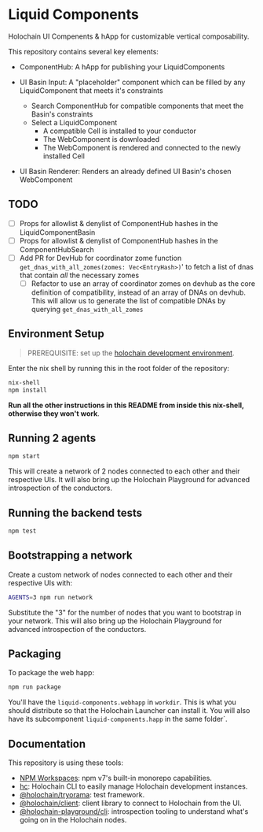 # Liquid Components

Holochain UI Compenents & hApp for customizable vertical composability.

This repository contains several key elements:

- ComponentHub: A hApp for publishing your LiquidComponents

- UI Basin Input: A "placeholder" component which can be filled by any LiquidComponent that meets it's constraints
  - Search ComponentHub for compatible components that meet the Basin's constraints
  - Select a LiquidComponent
    - A compatible Cell is installed to your conductor
    - The WebComponent is downloaded
    - The WebComponent is rendered and connected to the newly installed Cell

- UI Basin Renderer: Renders an already defined UI Basin's chosen WebComponent


## TODO
- [ ] Props for allowlist & denylist of ComponentHub hashes in the LiquidComponentBasin
- [ ] Props for allowlist & denylist of ComponentHub hashes in the ComponentHubSearch
- [ ] Add PR for DevHub for coordinator zome function `get_dnas_with_all_zomes(zomes: Vec<EntryHash>)`' to fetch a list of dnas that contain *all* the necessary zomes
    - [ ] Refactor to use an array of coordinator zomes on devhub as the core definition of  compatibility, instead of an array of DNAs on devhub. This will allow us to generate the list of compatible DNAs by querying `get_dnas_with_all_zomes`

## Environment Setup

> PREREQUISITE: set up the [holochain development environment](https://developer.holochain.org/docs/install/).

Enter the nix shell by running this in the root folder of the repository: 

```bash
nix-shell
npm install
```

**Run all the other instructions in this README from inside this nix-shell, otherwise they won't work**.

## Running 2 agents
 
```bash
npm start
```

This will create a network of 2 nodes connected to each other and their respective UIs.
It will also bring up the Holochain Playground for advanced introspection of the conductors.

## Running the backend tests

```bash
npm test
```

## Bootstrapping a network

Create a custom network of nodes connected to each other and their respective UIs with:

```bash
AGENTS=3 npm run network
```

Substitute the "3" for the number of nodes that you want to bootstrap in your network.
This will also bring up the Holochain Playground for advanced introspection of the conductors.

## Packaging

To package the web happ:
``` bash
npm run package
```

You'll have the `liquid-components.webhapp` in `workdir`. This is what you should distribute so that the Holochain Launcher can install it.
You will also have its subcomponent `liquid-components.happ` in the same folder`.

## Documentation

This repository is using these tools:
- [NPM Workspaces](https://docs.npmjs.com/cli/v7/using-npm/workspaces/): npm v7's built-in monorepo capabilities.
- [hc](https://github.com/holochain/holochain/tree/develop/crates/hc): Holochain CLI to easily manage Holochain development instances.
- [@holochain/tryorama](https://www.npmjs.com/package/@holochain/tryorama): test framework.
- [@holochain/client](https://www.npmjs.com/package/@holochain/client): client library to connect to Holochain from the UI.
- [@holochain-playground/cli](https://www.npmjs.com/package/@holochain-playground/cli): introspection tooling to understand what's going on in the Holochain nodes.
